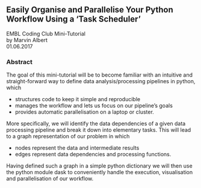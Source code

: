 ## Easily Organise and Parallelise Your Python Workflow Using a ‘Task Scheduler’
EMBL Coding Club Mini-Tutorial    
by Marvin Albert    
01.06.2017    


### Abstract

The goal of this mini-tutorial will be to become familiar with an intuitive and straight-forward way to define data analysis/processing pipelines in python, which
- structures code to keep it simple and reproducible
- manages the workflow and lets us focus on our pipeline’s goals
- provides automatic parallelisation on a laptop or cluster.

More specifically, we will identify the data dependencies of a given data processing pipeline and break it down into elementary tasks. This will lead to a graph representation of our problem in which
- nodes represent the data and intermediate results
- edges represent data dependencies and processing functions.

Having defined such a graph in a simple python dictionary we will then use the python module dask to conveniently handle the execution, visualisation and parallelisation of our workflow.